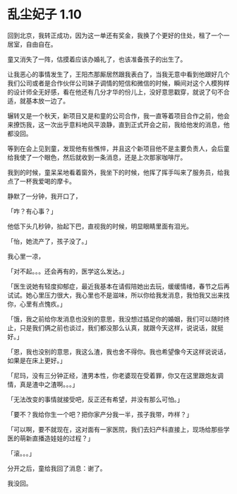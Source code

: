 # 乱尘妃子 1.10

回到北京，我转正成功，因为这一单还有奖金，我换了个更好的住处，租了一个一居室，自由自在。

童又消失了一阵，估摸着应该办婚礼了，也该准备孩子的出生了。

让我恶心的事情发生了，王阳杰那厮居然跟我表白了，当我无意中看到他跟好几个我们公司或者是合作伙伴公司妹子调情的短信和微信的时候，瞬间对这个人模狗样的设计师全无好感，看在他还有几分才华的份儿上，没好意思戳穿，就说了句不合适，就基本放一边了。

辗转又是一个秋天，新项目又是和童的公司合作，我一直等着项目合作之前，他会来撩饬我，这一次出乎意料地风平浪静，直到正式开会之前，我给他发的消息，他都没回。

等到在会上见到童，发现他有些憔悴，并且这个新项目他不是主要负责人，会后童给我使了一个眼色，然后就收到一条消息，还是上次那家咖啡厅。

我到的时候，童呆呆地看着窗外，我坐下的时候，他挥了挥手叫来了服务员，给我点了一杯我爱喝的摩卡。

静默了一分钟，我开口了，

「咋？有心事？」

他低下头几秒钟，抬起下巴，直视我的时候，明显眼睛里面有泪光。

「怡，她流产了，孩子没了。」

我心里一凉，

「对不起。。。还会再有的，医学这么发达。」

「医生说她有轻度抑郁症，最近我基本在请假陪她出去玩，缓缓情绪，春节之后再试试。她心里压力很大，我心里也不是滋味，所以你给我发消息，我怕我又出来找你，心里有点愧疚。」

「饿，我之前给你发消息也没别的意思，我没想过插足你的婚姻，我们可以随时终止，只是我们俩之前也谈过，我们都没那么认真，就跟今天这样，说说话，就挺好。」

「恩，我也没别的意思，我这么渣，我也舍不得你。我也希望像今天这样说说话，如果是在床上更好。」

「尼玛，没有三分钟正经，渣男本性，你老婆现在受着罪，你又在这里跟炮友调情，真是渣中之渣啊。。。」

「无法改变的事情就接受吧，反正还有希望，并没有那么可怕。」

「要不？我给你生一个吧？把你家产分我一半，孩子我带，咋样？」

「可以啊，要不就现在，这对面有一家医院，我们去妇产科直接上，现场给那些学医的萌新直播造娃娃的过程？」

「滚。。。」

分开之后，童给我回了消息：谢了。

我没回。





